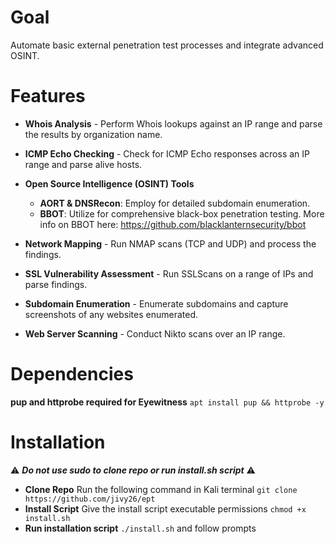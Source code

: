 # Goal
Automate basic external penetration test processes and integrate advanced OSINT.

# Features

- **Whois Analysis** - Perform Whois lookups against an IP range and parse the results by organization name.

- **ICMP Echo Checking** - Check for ICMP Echo responses across an IP range and parse alive hosts.

- **Open Source Intelligence (OSINT) Tools**
  - **AORT & DNSRecon**: Employ for detailed subdomain enumeration.
  - **BBOT**: Utilize for comprehensive black-box penetration testing. More info on BBOT here: https://github.com/blacklanternsecurity/bbot

- **Network Mapping** - Run NMAP scans (TCP and UDP) and process the findings.

- **SSL Vulnerability Assessment** - Run SSLScans on a range of IPs and parse findings.

- **Subdomain Enumeration** - Enumerate subdomains and capture screenshots of any websites enumerated.

- **Web Server Scanning** - Conduct Nikto scans over an IP range.

# Dependencies

**pup and httprobe required for Eyewitness** `apt install pup && httprobe -y`
<br />

# Installation
:warning: _**Do not use sudo to clone repo or run install.sh script**_ :warning:

- **Clone Repo**
Run the following command in Kali terminal `git clone https://github.com/jivy26/ept`
- **Install Script**
Give the install script executable permissions `chmod +x install.sh`<br />
- **Run installation script**
`./install.sh` and follow prompts 
